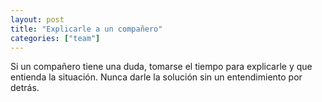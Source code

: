 ```yaml
---
layout: post
title: "Explicarle a un compañero"
categories: ["team"]
---
```


Si un compañero tiene una duda, tomarse el tiempo para explicarle y que<!--more--> entienda la situación. Nunca darle la solución sin un entendimiento por detrás.
